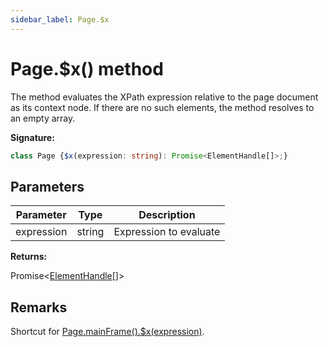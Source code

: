 ```yaml
---
sidebar_label: Page.$x
---
```

# Page.$x() method

The method evaluates the XPath expression relative to the page document as its context node. If there are no such elements, the method resolves to an empty array.

**Signature:**

```typescript
class Page {$x(expression: string): Promise<ElementHandle[]>;}
```

## Parameters

|  Parameter | Type | Description |
|  --- | --- | --- |
|  expression | string | Expression to evaluate |

**Returns:**

Promise&lt;[ElementHandle](./puppeteer.elementhandle.md)\[\]&gt;

## Remarks

Shortcut for [Page.mainFrame().$x(expression)](./puppeteer.frame._x.md).

